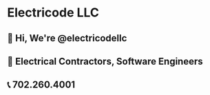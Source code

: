 # Electricode LLC

## 👋 Hi, We're @electricodellc

## 👀 Electrical Contractors, Software Engineers

## 📞 702.260.4001
